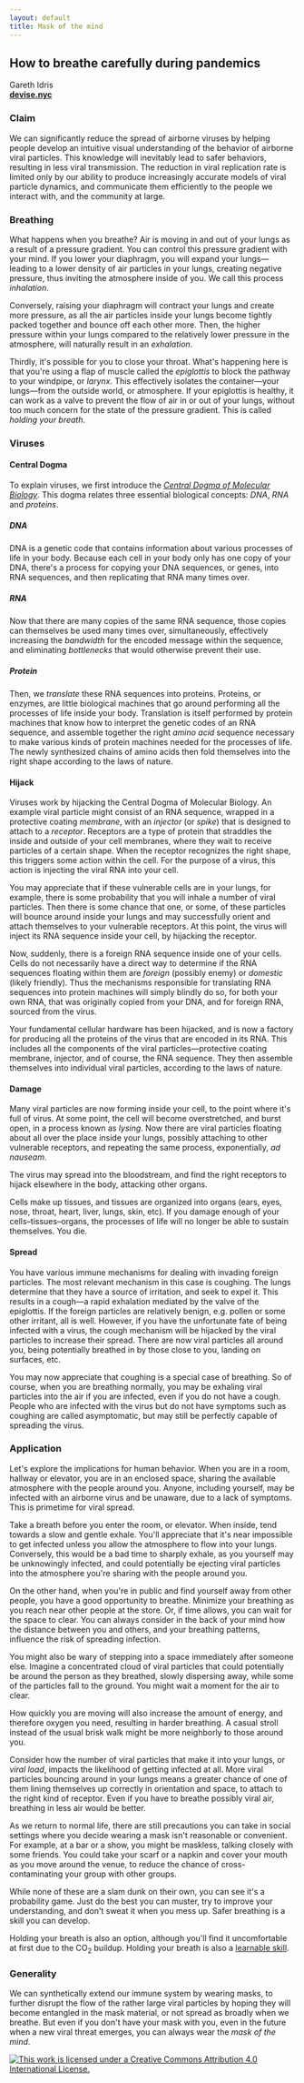 ```yaml
---
layout: default
title: Mask of the mind
---
```

How to breathe carefully during pandemics
----------------

Gareth Idris  
[**devise.nyc**](https://devise.nyc)

### Claim

We can significantly reduce the spread of airborne viruses by helping people develop an intuitive visual understanding of the behavior of airborne viral particles. This knowledge will inevitably lead to safer behaviors, resulting in less viral transmission. The reduction in viral replication rate is limited only by our ability to produce increasingly accurate models of viral particle dynamics, and communicate them efficiently to the people we interact with, and the community at large.

### Breathing

What happens when you breathe? Air is moving in and out of your lungs as a result of a pressure gradient. You can control this pressure gradient with your mind. If you lower your diaphragm, you will expand your lungs—leading to a lower density of air particles in your lungs, creating negative pressure, thus inviting the atmosphere inside of you. We call this process *inhalation*.

Conversely, raising your diaphragm will contract your lungs and create more pressure, as all the air particles inside your lungs become tightly packed together and bounce off each other more. Then, the higher pressure within your lungs compared to the relatively lower pressure in the atmosphere, will naturally result in an *exhalation*.

Thirdly, it's possible for you to close your throat. What's happening here is that you're using a flap of muscle called the *epiglottis* to block the pathway to your windpipe, or *larynx*. This effectively isolates the container—your lungs—from the outside world, or atmosphere. If your epiglottis is healthy, it can work as a valve to prevent the flow of air in or out of your lungs, without too much concern for the state of the pressure gradient. This is called *holding your breath*.

### Viruses

#### Central Dogma

To explain viruses, we first introduce the [*Central Dogma of Molecular Biology*](https://en.wikipedia.org/wiki/Central_dogma_of_molecular_biology). This dogma relates three essential biological concepts: *DNA*, *RNA* and *proteins*.

##### DNA

DNA is a genetic code that contains information about various processes of life in your body. Because each cell in your body only has one copy of your DNA, there's a process for copying your DNA sequences, or genes, into RNA sequences, and then replicating that RNA many times over.

##### RNA

Now that there are many copies of the same RNA sequence, those copies can themselves be used many times over, simultaneously, effectively increasing the *bandwidth* for the encoded message within the sequence, and eliminating *bottlenecks* that would otherwise prevent their use.

##### Protein

Then, we *translate* these RNA sequences into proteins. Proteins, or enzymes, are little biological machines that go around performing all the processes of life inside your body. Translation is itself performed by protein machines that know how to interpret the genetic codes of an RNA sequence, and assemble together the right *amino acid* sequence necessary to make various kinds of protein machines needed for the processes of life. The newly synthesized chains of amino acids then fold themselves into the right shape according to the laws of nature.

#### Hijack

Viruses work by hijacking the Central Dogma of Molecular Biology. An example viral particle might consist of an RNA sequence, wrapped in a protective coating *membrane*, with an *injector* (or *spike*) that is designed to attach to a *receptor*. Receptors are a type of protein that straddles the inside and outside of your cell membranes, where they wait to receive particles of a certain shape. When the receptor recognizes the right shape, this triggers some action within the cell. For the purpose of a virus, this action is injecting the viral RNA into your cell.

You may appreciate that if these vulnerable cells are in your lungs, for example, there is some probability that you will inhale a number of viral particles. Then there is some chance that one, or some, of these particles will bounce around inside your lungs and may successfully orient and attach themselves to your vulnerable receptors. At this point, the virus will inject its RNA sequence inside your cell, by hijacking the receptor.

Now, suddenly, there is a foreign RNA sequence inside one of your cells. Cells do not necessarily have a direct way to determine if the RNA sequences floating within them are *foreign* (possibly enemy) or *domestic* (likely friendly). Thus the mechanisms responsible for translating RNA sequences into protein machines will simply blindly do so, for both your own RNA, that was originally copied from your DNA, and for foreign RNA, sourced from the virus.

Your fundamental cellular hardware has been hijacked, and is now a factory for producing all the proteins of the virus that are encoded in its RNA. This includes all the components of the viral particles—protective coating membrane, injector, and of course, the RNA sequence. They then assemble themselves into individual viral particles, according to the laws of nature.

#### Damage

Many viral particles are now forming inside your cell, to the point where it's full of virus. At some point, the cell will become overstretched, and burst open, in a process known as *lysing*. Now there are viral particles floating about all over the place inside your lungs, possibly attaching to other vulnerable receptors, and repeating the same process, exponentially, *ad nauseam*.

The virus may spread into the bloodstream, and find the right receptors to hijack elsewhere in the body, attacking other organs.

Cells make up tissues, and tissues are organized into organs (ears, eyes, nose, throat, heart, liver, lungs, skin, etc). If you damage enough of your cells–tissues–organs, the processes of life will no longer be able to sustain themselves. You die.

#### Spread

You have various immune mechanisms for dealing with invading foreign particles. The most relevant mechanism in this case is coughing. The lungs determine that they have a source of irritation, and seek to expel it. This results in a cough—a rapid exhalation mediated by the valve of the epiglottis. If the foreign particles are relatively benign, e.g. pollen or some other irritant, all is well. However, if you have the unfortunate fate of being infected with a virus, the cough mechanism will be hijacked by the viral particles to increase their spread. There are now viral particles all around you, being potentially breathed in by those close to you, landing on surfaces, etc.

You may now appreciate that coughing is a special case of breathing. So of course, when you are breathing normally, you may be exhaling viral particles into the air if you are infected, even if you do not have a cough. People who are infected with the virus but do not have symptoms such as coughing are called asymptomatic, but may still be perfectly capable of spreading the virus.

### Application

Let's explore the implications for human behavior. When you are in a room, hallway or elevator, you are in an enclosed space, sharing the available atmosphere with the people around you. Anyone, including yourself, may be infected with an airborne virus and be unaware, due to a lack of symptoms. This is primetime for viral spread.

Take a breath before you enter the room, or elevator. When inside, tend towards a slow and gentle exhale. You'll appreciate that it's near impossible to get infected unless you allow the atmosphere to flow into your lungs. Conversely, this would be a bad time to sharply exhale, as you yourself may be unknowingly infected, and could potentially be ejecting viral particles into the atmosphere you're sharing with the people around you.

On the other hand, when you're in public and find yourself away from other people, you have a good opportunity to breathe. Minimize your breathing as you reach near other people at the store. Or, if time allows, you can wait for the space to clear. You can always consider in the back of your mind how the distance between you and others, and your breathing patterns, influence the risk of spreading infection.

You might also be wary of stepping into a space immediately after someone else. Imagine a concentrated cloud of viral particles that could potentially be around the person as they breathed, slowly dispersing away, while some of the particles fall to the ground. You might wait a moment for the air to clear.

How quickly you are moving will also increase the amount of energy, and therefore oxygen you need, resulting in harder breathing. A casual stroll instead of the usual brisk walk might be more neighborly to those around you.

Consider how the number of viral particles that make it into your lungs, or *viral load*, impacts the likelihood of getting infected at all. More viral particles bouncing around in your lungs means a greater chance of one of them lining themselves up correctly in orientation and space, to attach to the right kind of receptor. Even if you have to breathe possibly viral air, breathing in less air would be better.

As we return to normal life, there are still precautions you can take in social settings where you decide wearing a mask isn't reasonable or convenient. For example, at a bar or a show, you might be maskless, talking closely with some friends. You could take your scarf or a napkin and cover your mouth as you move around the venue, to reduce the chance of cross-contaminating your group with other groups.

While none of these are a slam dunk on their own, you can see it's a probability game. Just do the best you can muster, try to improve your understanding, and don't sweat it when you mess up. Safer breathing is a skill you can develop.

Holding your breath is also an option, although you'll find it uncomfortable at first due to the CO<sub>2</sub> buildup. Holding your breath is also a [learnable skill](https://youtu.be/V6iyDEWG1CU).

### Generality

We can synthetically extend our immune system by wearing masks, to further disrupt the flow of the rather large viral particles by hoping they will become entangled in the mask material, or not spread as broadly when we breathe. But even if you don't have your mask with you, even in the future when a new viral threat emerges, you can always wear the *mask of the mind*.

[![This work is licensed under a Creative Commons Attribution 4.0 International License.](https://i.creativecommons.org/l/by/4.0/88x31.png "This work is licensed under a Creative Commons Attribution 4.0 International License. We both know I'm not going to enforce it, so just do whatever I guess. Please consider replicating this virally.")](https://creativecommons.org/licenses/by/4.0/)
